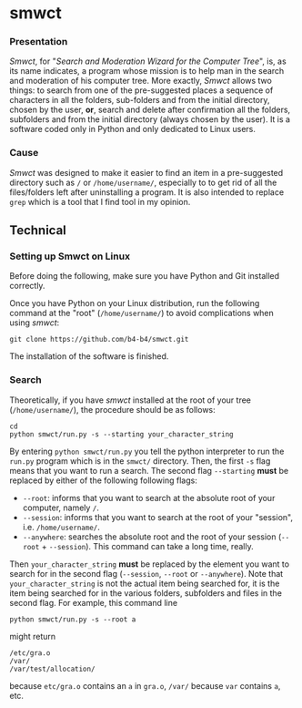 # smwct
### Presentation
*Smwct*, for "*Search and Moderation Wizard for the Computer Tree*",
is, as its name indicates, a program whose mission is to help man in the search and moderation of his computer tree. More
exactly, *Smwct* allows two things: to search from one of the pre-suggested places a sequence of characters in all the folders, sub-folders and 
from the initial directory, chosen by the user, **or**, search and delete after confirmation all the folders, subfolders and
from the initial directory (always chosen by the user). It is a software coded only in Python and only dedicated to
Linux users.
### Cause
*Smwct* was designed to make it easier to find an item in a pre-suggested directory such as `/` or `/home/username/`, especially to
to get rid of all the files/folders left after uninstalling a program. It is also intended to replace `grep` which is a tool that I find
tool in my opinion.
## Technical
### Setting up Smwct on Linux
Before doing the following, make sure you have Python and Git installed correctly.

Once you have Python on your Linux distribution, run the following command at the "root" (`/home/username/`) to avoid 
complications when using *smwct*:
```
git clone https://github.com/b4-b4/smwct.git
```
The installation of the software is finished.
### Search
Theoretically, if you have *smwct* installed at the root of your tree (`/home/username/`), the procedure should be as follows:
```
cd
python smwct/run.py -s --starting your_character_string
```
By entering `python smwct/run.py` you tell the python interpreter to run the `run.py` program which is in the `smwct/` directory. Then, 
the first `-s` flag means that you want to run a search. The second flag `--starting` **must** be replaced by either of the following
following flags:
- `--root`: informs that you want to search at the absolute root of your computer, namely `/`.
- `--session`: informs that you want to search at the root of your "session", i.e. `/home/username/`.
- `--anywhere`: searches the absolute root and the root of your session (`--root` + `--session`). This command can take a long time, really.

Then `your_character_string` **must** be replaced by the element you want to search for in the second flag (`--session`, `--root` or `--anywhere`). Note that `your_character_string` is not the actual item being searched for, it is the item being searched for in the various folders, subfolders and files in the second flag. For example, this command line
```
python smwct/run.py -s --root a
```
might return
```
/etc/gra.o
/var/
/var/test/allocation/
```
because `etc/gra.o` contains an `a` in `gra.o`, `/var/` because `var` contains `a`, etc.
